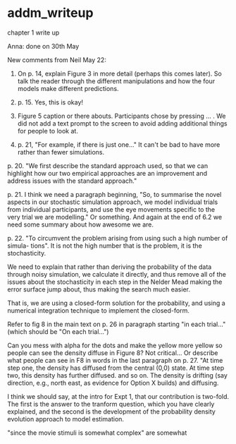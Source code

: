 # addm_writeup
chapter 1 write up

Anna: done on 30th May

New comments from Neil May 22:

1. On p. 14, explain Figure 3 in more detail (perhaps this comes later). So talk the reader through the different manipulations and how the four models make different predictions.

2. p. 15. Yes, this is okay!

3. Figure 5 caption or there abouts. Participants chose by pressing ... . We did not add a text prompt to the screen to avoid adding additional things for people to look at.

4. p. 21, "For example, if there is just one..." It can't be bad to have more rather than fewer simulations.

p. 20. "We first describe the standard approach used, so that we can highlight how our two empirical approaches are an improvement and address issues with the standard approach."

p. 21. I think we need a paragraph beginning, "So, to summarise the novel aspects in our stochastic simulation approach, we model individual trials from individual participants, and use the eye movements specific to the very trial we are modelling." Or something. And again at the end of 6.2 we need some summary about how awesome we are.

p. 22. "To circumvent the problem arising from using such a high number of simula-
tions". It is not the high number that is the problem, it is the stochasticity. 

We need to explain that rather than deriving the probability of the data through noisy simulation, we calculate it directly, and thus remove all of the issues about the stochasticity in each step in the Nelder Mead making the error surface jump about, thus making the search much easier.

That is, we are using a closed-form solution for the probability, and using a numerical integration technique to implement the closed-form.

Refer to fig 8 in the main text on p. 26 in paragraph starting "in each trial..." (which should be "On each trial...")

Can you mess with alpha for the dots and make the yellow more yellow so people can see the density diffuse in Figure 8? Not critical... Or describe what people can see in F8 in words in the last paragraph on p. 27. "At time step one, the density has diffused from the central (0,0) state. At time step two, this density has further diffused. and so on. The density is drifting (say direction, e.g., north east, as evidence for Option X builds) and diffusing.

I think we should say, at the intro for Expt 1, that our contribution is two-fold. The first is the answer to the tranform question, which you have clearly explained, and the second is the development of the probability density evolution approach to model estimation.

"since the movie stimuli is somewhat complex" are somewhat



